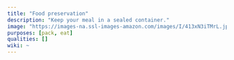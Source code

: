```yaml
---
title: "Food preservation"
description: "Keep your meal in a sealed container."
image: "https://images-na.ssl-images-amazon.com/images/I/413xN3iTMrL.jpg"
purposes: [pack, eat]
qualities: []
wiki: ~
---
```

